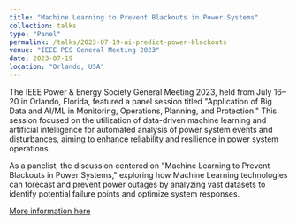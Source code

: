 ```yaml
---
title: "Machine Learning to Prevent Blackouts in Power Systems"
collection: talks
type: "Panel"
permalink: /talks/2023-07-19-ai-predict-power-blackouts
venue: "IEEE PES General Meeting 2023"
date: 2023-07-19
location: "Orlando, USA"
---
```

The IEEE Power & Energy Society General Meeting 2023, held from July 16–20 in Orlando, Florida, featured a panel session titled "Application of Big Data and AI/ML in Monitoring, Operations, Planning, and Protection." This session focused on the utilization of data-driven machine learning and artificial intelligence for automated analysis of power system events and disturbances, aiming to enhance reliability and resilience in power system operations. 

As a panelist, the discussion centered on "Machine Learning to Prevent Blackouts in Power Systems," exploring how Machine Learning technologies can forecast and prevent power outages by analyzing vast datasets to identify potential failure points and optimize system responses.

[More information here](https://resourcecenter.ieee.org/conferences/general-meeting/pes_cvs_gm23_0719_ampsbdapl02)